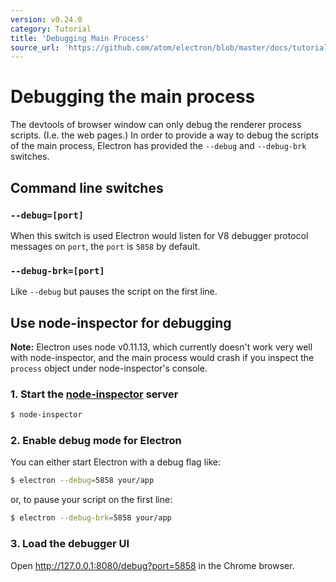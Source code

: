 ```yaml
---
version: v0.24.0
category: Tutorial
title: 'Debugging Main Process'
source_url: 'https://github.com/atom/electron/blob/master/docs/tutorial/debugging-main-process.md'
---
```


# Debugging the main process

The devtools of browser window can only debug the renderer process scripts.
(I.e. the web pages.) In order to provide a way to debug the scripts of
the main process, Electron has provided the `--debug` and `--debug-brk`
switches.

## Command line switches

### `--debug=[port]`

When this switch is used Electron would listen for V8 debugger protocol
messages on `port`, the `port` is `5858` by default.

### `--debug-brk=[port]`

Like `--debug` but pauses the script on the first line.

## Use node-inspector for debugging

__Note:__ Electron uses node v0.11.13, which currently doesn't work very well
with node-inspector, and the main process would crash if you inspect the
`process` object under node-inspector's console.

### 1. Start the [node-inspector][node-inspector] server

```bash
$ node-inspector
```

### 2. Enable debug mode for Electron

You can either start Electron with a debug flag like:

```bash
$ electron --debug=5858 your/app
```

or, to pause your script on the first line:

```bash
$ electron --debug-brk=5858 your/app
```

### 3. Load the debugger UI

Open http://127.0.0.1:8080/debug?port=5858 in the Chrome browser.

[node-inspector]: https://github.com/node-inspector/node-inspector
